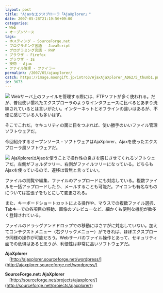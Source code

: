 ```yaml
---
layout: post
title: "Ajaxなエクスプローラ「AjaXplorer」"
date: 2007-05-28T21:19:56+09:00
categories:
- Web
- オープンソース
tags: 
- ホスティング - SourceForge.net
- プログラミング言語 - JavaScript
- プログラミング言語 - PHP
- ブラウザ - Firefox
- ブラウザ - IE
- 技術 - Ajax
- ファイル管理 - ファイラー
permalink: /2007/05/ajaxplorer/
catch: https://image.moongift.jp/intro3/AjaxAjaXplorer_AD62/5_thumb1.png
id: 3673
---
```

[![](https://image.moongift.jp/intro3/AjaxAjaXplorer_AD62/4_thumb1.png)](https://image.moongift.jp/intro3/AjaxAjaXplorer_AD62/43.png) Webサーバ上のファイルを管理する際には、FTPソフトが多く使われる。だが、普段使い慣れたエクスプローラのようなインタフェースに比べるとあまり洗練されているとは言いがたい。インターネットとオフラインの違いはあるが、不便に感じている人も多いはず。

 

そこでこれだ。セキュリティの面に目をつぶれば、使い勝手のいいファイル管理ソフトウェアだ。

 <!--more--> 

今回紹介するオープンソース・ソフトウェアはAjaXplorer、Ajaxを使ったエクスプローラ風ソフトウェアだ。

 

[![](https://image.moongift.jp/intro3/AjaxAjaXplorer_AD62/5_thumb1.png)](https://image.moongift.jp/intro3/AjaxAjaXplorer_AD62/53.png) AjaXplorerはAjaxを使うことで操作性の良さを感じさせてくれるソフトウェアだ。左側がフォルダツリー、右側がファイルツリーになっている。どちらもAjaxを使っているので、遷移は皆無と言っていい。

 

ファイルの閲覧や編集、ファイルのアップロードにも対応している。複数ファイルを一括アップロードしたり、メールすることも可能だ。アイコンも有名なものについては拡張子をもとにして変更される。

 

また、キーボードショートカットによる操作や、マウスでの複数ファイル選択、Tabキーでの各項目の移動、画像のプレビューなど、細かくも便利な機能が数多く登録されている。

 

ファイルのドラッグアンドドロップでの移動にはさすがに対応していない。加えてコンテクストメニュー（右クリックメニュー）ができれば、ほぼエクスプローラ同様の操作が可能だろう。Webサーバのファイル操作とあって、セキュリティ面での危惧はあると思うが、利便性は非常に高いソフトウェアだ。

 

**AjaXplorer**  
　[http://ajaxplorer.sourceforge.net/wordpress/](http://ajaxplorer.sourceforge.net/wordpress/)

 

**SourceForge.net: AjaXplorer**  
　[http://sourceforge.net/projects/ajaxplorer/](http://sourceforge.net/projects/ajaxplorer/)

